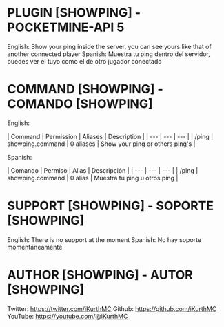 # PLUGIN [SHOWPING] - POCKETMINE-API 5

English: Show your ping inside the server, you can see yours like that of another connected player
Spanish: Muestra tu ping dentro del servidor, puedes ver el tuyo como el de otro jugador conectado

# COMMAND [SHOWPING] - COMANDO [SHOWPING]

English:

| Command | Permission | Aliases | Description |
| --- | --- | --- |
| /ping | showping.command | 0 aliases | Show your ping or others ping's |

Spanish:

| Comando | Permiso | Alias | Descripción |
| --- | --- | --- |
| /ping | showping.command | 0 alias | Muestra tu ping u otros ping |

# SUPPORT [SHOWPING] - SOPORTE [SHOWPING]

English: There is no support at the moment
Spanish: No hay soporte momentáneamente

# AUTHOR [SHOWPING] - AUTOR [SHOWPING]

Twitter: https://twitter.com/iKurthMC
Github: https://github.com/iKurthMC
YouTube: https://youtube.com/@iKurthMC